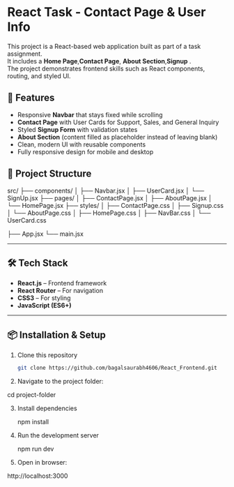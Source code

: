 # React Task - Contact Page & User Info

This project is a React-based web application built as part of a task assignment.  
It includes a **Home Page**,**Contact Page**, **About Section**,**Signup** .  
The project demonstrates frontend skills such as React components, routing, and styled UI.



## 🚀 Features
- Responsive **Navbar** that stays fixed while scrolling
- **Contact Page** with User Cards for Support, Sales, and General Inquiry
- Styled **Signup Form** with validation states
- **About Section** (content filled as placeholder instead of leaving blank)
- Clean, modern UI with reusable components
- Fully responsive design for mobile and desktop



## 📂 Project Structure

src/
├── components/
│ ├── Navbar.jsx
│ ├── UserCard.jsx
│ └── SignUp.jsx
├── pages/
│ ├── ContactPage.jsx
│ ├── AboutPage.jsx
│ └── HomePage.jsx
├── styles/
│ ├── ContactPage.css
│ ├── Signup.css
│ └── AboutPage.css
│ ├── HomePage.css
│ ├── NavBar.css
│ └── UserCard.css

├── App.jsx
└── main.jsx


---

## 🛠️ Tech Stack
- **React.js** – Frontend framework
- **React Router** – For navigation
- **CSS3** – For styling
- **JavaScript (ES6+)**

---

## 📦 Installation & Setup
1. Clone this repository
   ```bash
   git clone https://github.com/bagalsaurabh4606/React_Frontend.git

2. Navigate to the project folder:

  cd project-folder

3. Install dependencies
   
   npm install

4. Run the development server

   npm run dev
  
5. Open in browser:

 http://localhost:3000
